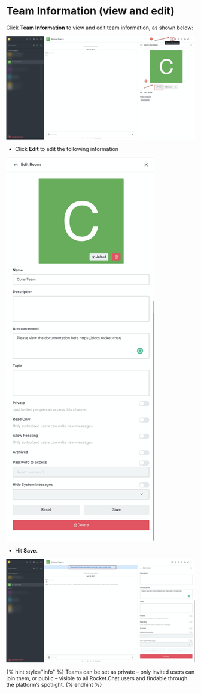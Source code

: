 # Team Information (view and edit)

Click **Team Information** to view and edit team information, as shown below:

![](<../../../../../.gitbook/assets/image (346).png>)

* Click **Edit** to edit the following information

![](<../../../../../.gitbook/assets/image (345).png>)

* Hit **Save**.&#x20;

![](<../../../../../.gitbook/assets/image (348).png>)

{% hint style="info" %}
Teams can be set as private – only invited users can join them, or public – visible to all Rocket.Chat users and findable through the platform’s spotlight.
{% endhint %}
